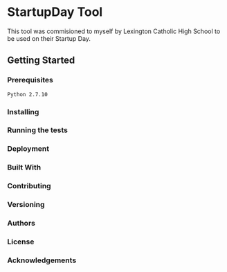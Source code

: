 # StartupDay Tool
This tool was commisioned to myself by Lexington Catholic High School to be used on their Startup Day.
## Getting Started
### Prerequisites
```
Python 2.7.10
```
### Installing
### Running the tests
### Deployment
### Built With
### Contributing
### Versioning
### Authors
### License
### Acknowledgements

